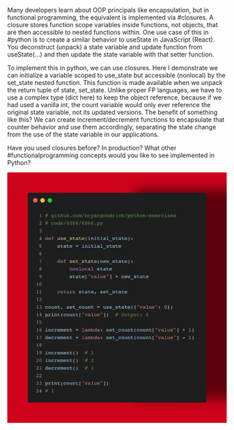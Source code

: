 Many developers learn about OOP principals like encapsulation, but in functional programming, the equivalent is implemented via #closures. A closure stores function scope variables inside functions, not objects, that are then accessible to nested functions within. One use case of this in #python is to create a similar behavior to useState in JavaScript (React). You deconstruct (unpack) a state variable and update function from useState(...) and then update the state variable with that setter function.

To implement this in python, we can use closures. Here I demonstrate we can initialize a variable scoped to use_state but accessible (nonlocal) by the set_state nested function. This function is made available when we unpack the return tuple of state, set_state. Unlike proper FP languages, we have to use a complex type (dict here) to keep the object reference, because if we had used a vanilla int, the count variable would only ever reference the original state variable, not its updated versions. The benefit of something like this? We can create increment/decrement functions to encapsulate that counter behavior and use them accordingly, separating the state change from the use of the state variable in our applications.

Have you used closures before? In production? What other #functionalprogramming concepts would you like to see implemented in Python?

<img src="../../static/0006.png" />
